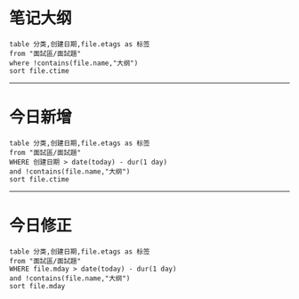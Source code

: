 
# 笔记大纲

```dataview
table 分类,创建日期,file.etags as 标签
from "面試區/面試題"
where !contains(file.name,"大纲")
sort file.ctime
```
---

# 今日新增
```dataview  
table 分类,创建日期,file.etags as 标签
from "面試區/面試題"
WHERE 创建日期 > date(today) - dur(1 day) 
and !contains(file.name,"大纲")
sort file.ctime
```

---
# 今日修正
```dataview  
table 分类,创建日期,file.etags as 标签
from "面試區/面試題"
WHERE file.mday > date(today) - dur(1 day) 
and !contains(file.name,"大纲")
sort file.mday
```

